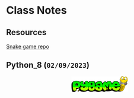 # Class Notes

## Resources
[Snake game repo]("https://github.com/ElevnLi/SnakeGame16")

## Python_8 (`02/09/2023`)
<p align='center'><img src='../image/snakegame.png' width='30%' height='30%' /></p>

